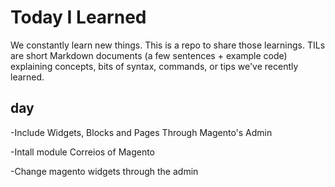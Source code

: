 # Today I Learned

We constantly learn new things. This is a repo to share those learnings.
TILs are short Markdown documents (a few sentences + example code) explaining
concepts, bits of syntax, commands, or tips we've recently learned.

## day

-Include Widgets, Blocks and Pages Through Magento's Admin

-Intall module Correios of Magento

-Change magento widgets through the admin
